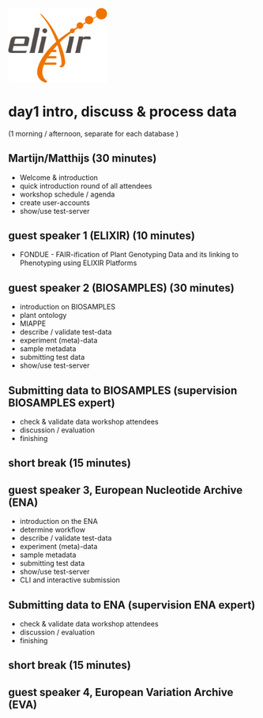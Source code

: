 
<img src="https://github.com/PBR/elixir-fondue-datathon/blob/master/images/logo_elixir.png" width="200">

# day1 intro, discuss & process data
(1 morning / afternoon,  separate for each database  )

## Martijn/Matthijs (30 minutes)
* Welcome & introduction
* quick introduction round of all attendees
* workshop schedule / agenda
* create user-accounts
* show/use test-server 

## guest speaker 1 (ELIXIR) (10 minutes)
* FONDUE - FAIR-ification of Plant Genotyping Data and its linking to Phenotyping using ELIXIR Platforms

## guest speaker 2 (BIOSAMPLES) (30 minutes)
* introduction on BIOSAMPLES
* plant ontology
* MIAPPE
* describe / validate test-data
* experiment (meta)-data
* sample metadata
* submitting test data
* show/use test-server 

## Submitting data to BIOSAMPLES (supervision BIOSAMPLES expert)
* check & validate data workshop attendees
* discussion / evaluation
* finishing

## short break (15 minutes)

## guest speaker 3, European Nucleotide Archive (ENA)
* introduction on the ENA
* determine workflow
* describe / validate test-data 
* experiment (meta)-data
* sample metadata
* submitting test data
* show/use test-server 
* CLI and interactive submission

## Submitting data to ENA (supervision ENA expert)
* check & validate data workshop attendees
* discussion / evaluation
* finishing 

## short break (15 minutes)

## guest speaker 4, European Variation Archive (EVA)
